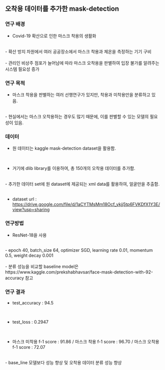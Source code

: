 ## 오착용 데이터를 추가한 mask-detection

### 연구 배경

- Covid-19 확산으로 인한 마스크 착용의 생활화 <br> 
<br>    
- 확산 방지 차원에서 여러 공공장소에서 마스크 착용과 체온을 측정하는 기기 구비<br>  
<br>
- 관리인 비상주 점포가 늘어남에 따라 마스크 오착용을 판별하여 입장 불가를 알려주는 시스템 필요성 증가<br> 

### 연구 목적

 - 마스크 착용을 판별하는 여러 선행연구가 있지만, 착용과 미착용만을 분류하고 있음.<br>
 <br>
 - 현실에서는 마스크 오착용하는 경우도 많기 때문에, 이를 판별할 수 있는 모델의 필요성이 있음.

### 데이터

- 원 데이터는 kaggle mask-detection dataset을 활용함.<br>
<br>

- 거기에 dlib library를 이용하여, 총 150개의 오착용 데이터를 추가함.<br>
<br>
- 추가한 데이터 set에 원 dataset에 제공되는 xml data를 활용하여, 얼굴만을 추출함.<br>
<br>

- dataset url : https://drive.google.com/file/d/1aCYTMsMm18Ocf_ykjj5tp6FVKDfX1Y3E/view?usp=sharing

### 연구방법

- ResNet-18을 사용 <br>
<br>
- epoch 40, batch_size 64, optimizer SGD, learning rate 0.01, momentum 0.5, weight decay 0.001<br>
<br>
- 분류 성능을 비교할 baseline model은 https://www.kaggle.com/prekshabhavsar/face-mask-detection-with-92-accuracy 참고 

### 연구 결과

- test_accuracy : 94.5 <br>
<br>
 
- test_loss : 0.2947<br>
<br>

- 마스크 미착용 f-1 score : 91.86 / 마스크 착용 f-1 score : 96.70 / 마스크 오착용 f-1 score : 72.07<br>
<br>
- base_line 모델보다 성능 향상 및 오착용 데이터 분류 성능 향상


```python

```
